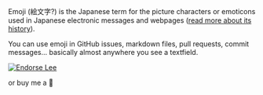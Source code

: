 Emoji (絵文字?) is the Japanese term for the picture characters or emoticons used in Japanese electronic messages and webpages ([read more about its history](http://en.wikipedia.org/wiki/Emoji)). 

You can use emoji in GitHub issues, markdown files, pull requests, commit messages... basically almost anywhere you see a textfield.

[![Endorse Lee](http://api.coderwall.com/mdeiters/endorsecount.png)](http://coderwall.com/leereilly)

or buy me a :beer: